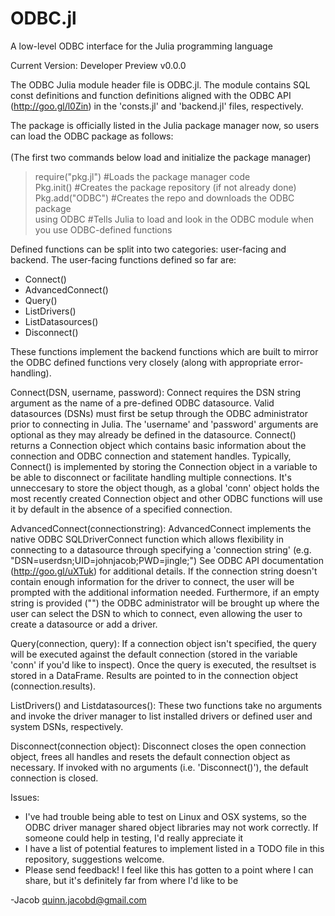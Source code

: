 ODBC.jl
=======

A low-level ODBC interface for the Julia programming language


Current Version: Developer Preview v0.0.0


The ODBC Julia module header file is ODBC.jl. The module contains SQL const definitions and 
function definitions aligned with the ODBC API (http://goo.gl/l0Zin) in the 'consts.jl' and 
'backend.jl' files, respectively.

The package is officially listed in the Julia package manager now, so users can load the ODBC package as follows:
<br><br>(The first two commands below load and initialize the package manager)
> require("pkg.jl")     #Loads the package manager code <br>
> Pkg.init()    #Creates the package repository (if not already done)<br>
> Pkg.add("ODBC")    #Creates the repo and downloads the ODBC package <br>
> using ODBC    #Tells Julia to load and look in the ODBC module when you use ODBC-defined functions <br>

Defined functions can be split into two categories: user-facing and backend. The user-facing functions defined
so far are:

* Connect() 
* AdvancedConnect()
* Query()
* ListDrivers()
* ListDatasources()
* Disconnect()

These functions implement the backend functions which are built to mirror the
ODBC defined functions very closely (along with appropriate error-handling). 

Connect(DSN, username, password): Connect requires the DSN string argument as the name of a pre-defined ODBC datasource.
Valid datasources (DSNs) must first be setup through the ODBC administrator prior to connecting in Julia. The 'username' and
'password' arguments are optional as they may already be defined in the datasource. Connect() returns a Connection 
object which contains basic information about the connection and ODBC connection and statement handles. Typically,
Connect() is implemented by storing the Connection object in a variable to be able to disconnect or facilitate
handling multiple connections. It's unneccesary to store the object though, as a global 'conn' object holds the most
recently created Connection object and other ODBC functions will use it by default in the absence of a specified
connection.

AdvancedConnect(connectionstring): AdvancedConnect implements the native ODBC SQLDriverConnect function which allows
flexibility in connecting to a datasource through specifying a 'connection string' (e.g. "DSN=userdsn;UID=johnjacob;PWD=jingle;")
See ODBC API documentation (http://goo.gl/uXTuk) for additional details. If the connection string doesn't contain enough
information for the driver to connect, the user will be prompted with the additional information needed. Furthermore,
if an empty string is provided ("") the ODBC administrator will be brought up where the user can select the DSN to which
to connect, even allowing the user to create a datasource or add a driver.

Query(connection, query): If a connection object isn't specified, the query will be executed against the default
connection (stored in the variable 'conn' if you'd like to inspect). Once the query is executed, the resultset is 
stored in a DataFrame. Results are pointed to in the connection object (connection.results).

ListDrivers() and Listdatasources(): These two functions take no arguments and invoke the driver manager to list 
installed drivers or defined user and system DSNs, respectively. 

Disconnect(connection object): Disconnect closes the open connection object, frees all handles and resets the default
connection object as necessary. If invoked with no arguments (i.e. 'Disconnect()'), the default connection is closed.

Issues:
* I've had trouble being able to test on Linux and OSX systems, so the ODBC driver manager shared object libraries 
may not work correctly. If someone could help in testing, I'd really appreciate it
* I have a list of potential features to implement listed in a TODO file in this repository, suggestions welcome.
* Please send feedback! I feel like this has gotten to a point where I can share, but it's definitely far from where
I'd like to be

-Jacob
quinn.jacobd@gmail.com
